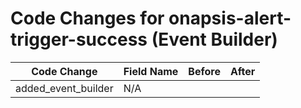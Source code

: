 # Code Changes for onapsis-alert-trigger-success (Event Builder)

| Code Change | Field Name | Before | After |
|-------------|------------|--------|-------|
| added_event_builder | N/A |  |  |